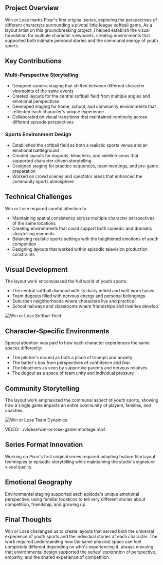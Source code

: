 ## Project Overview

Win or Lose marks Pixar's first original series, exploring the perspectives of different characters surrounding a pivotal little league softball game. As a layout artist on this groundbreaking project, I helped establish the visual foundation for multiple character viewpoints, creating environments that supported both intimate personal stories and the communal energy of youth sports.

## Key Contributions

### Multi-Perspective Storytelling
- Designed camera staging that shifted between different character viewpoints of the same events
- Created layouts for the central softball field from multiple angles and emotional perspectives
- Developed staging for home, school, and community environments that reflected each character's unique experience
- Collaborated on visual transitions that maintained continuity across different episode perspectives

### Sports Environment Design
- Established the softball field as both a realistic sports venue and an emotional battleground
- Created layouts for dugouts, bleachers, and sideline areas that supported character-driven storytelling
- Designed staging for practice sequences, team meetings, and pre-game preparation
- Worked on crowd scenes and spectator areas that enhanced the community sports atmosphere

## Technical Challenges

Win or Lose required careful attention to:
- Maintaining spatial consistency across multiple character perspectives of the same locations
- Creating environments that could support both comedic and dramatic storytelling moments
- Balancing realistic sports settings with the heightened emotions of youth competition
- Designing layouts that worked within episodic television production constraints

## Visual Development

The layout work encompassed the full world of youth sports:

* The central softball diamond with its dusty infield and well-worn bases
* Team dugouts filled with nervous energy and personal belongings
* Suburban neighborhoods where characters live and practice
* School hallways and classrooms where friendships and rivalries develop

![Win or Lose Softball Field](../images/win-or-lose-field.jpg)

## Character-Specific Environments

Special attention was paid to how each character experiences the same spaces differently:
- The pitcher's mound as both a place of triumph and anxiety
- The batter's box from perspectives of confidence and fear
- The bleachers as seen by supportive parents and nervous relatives
- The dugout as a space of team unity and individual pressure

## Community Storytelling

The layout work emphasized the communal aspect of youth sports, showing how a single game impacts an entire community of players, families, and coaches.

![Win or Lose Team Dynamics](../images/win-or-lose-dugout.jpg)

VIDEO: ../videos/win-or-lose-game-montage.mp4

## Series Format Innovation

Working on Pixar's first original series required adapting feature film layout techniques to episodic storytelling while maintaining the studio's signature visual quality.

## Emotional Geography

Environmental staging supported each episode's unique emotional perspective, using familiar locations to tell very different stories about competition, friendship, and growing up.

## Final Thoughts

Win or Lose challenged us to create layouts that served both the universal experience of youth sports and the individual stories of each character. The work required understanding how the same physical space can feel completely different depending on who's experiencing it, always ensuring that environmental design supported the series' exploration of perspective, empathy, and the shared experience of competition.
